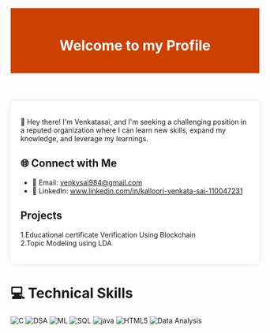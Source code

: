 <html lang="en">
<head>
    <meta charset="UTF-8">
    <meta name="viewport" content="width=device-width, initial-scale=1.0">
</head>
<body>
    <header style="background-color: #cc4100; color: white; text-align: center; padding: 20px;">
        <h1> Welcome to my Profile</h1>
    </header>
    <div class="container" style="max-width: 800px; margin: 20px auto; background-color: white; padding: 20px; border-radius: 5px; box-shadow: 0 0 10px rgba(0, 0, 0, 0.1);">
        <p> 👋 Hey there! I'm Venkatasai, and I'm seeking a challenging position in a reputed organization where I can learn new skills, expand my knowledge, and leverage my learnings.  </p> 
         
        
   <h2>🌐 Connect with Me</h2>
        <ul>
            <li>📧 Email: <a href="mailto:venkysai984@gmail.com">venkysai984@gmail.com</a></li>
            <li>💼 LinkedIn: <a href="www.linkedin.com/in/kalloori-venkata-sai-110047231" target="_blank">www.linkedin.com/in/kalloori-venkata-sai-110047231</a></li>
        </ul>
        <h2>Projects</h2>
        <p>
         1.Educational certificate Verification Using Blockchain<br>
         2.Topic Modeling using LDA
        </p>
    </div>
</body>
</html>

# 💻 Technical Skills
 ![C](https://img.shields.io/badge/c-%2300599C.svg?style=for-the-badge&logo=C&logoColor=white)
 ![DSA](https://img.shields.io/badge/DSA-%2300599CB.svg?style=for-the-badge&logo=d&logoColor=white)
 ![ML](https://img.shields.io/badge/ML-%23323330.svg?style=for-the-badge&logo=powerbi&logoColor=white)
![SQL](https://img.shields.io/badge/SQL-%23E34F233D.svg?style=for-the-badge&logo=mysql&logoColor=white)
![java](https://img.shields.io/badge/java-%2300599C33.svg?style=for-the-badge&logo=java&logoColor=white)
![HTML5](https://img.shields.io/badge/html-%23E34F26.svg?style=for-the-badge&logo=html5&logoColor=white)
![Data Analysis](https://img.shields.io/badge/DataAnalysis-%23563D7C.svg?style=for-the-badge&logo=tableau&logoColor=white) 
